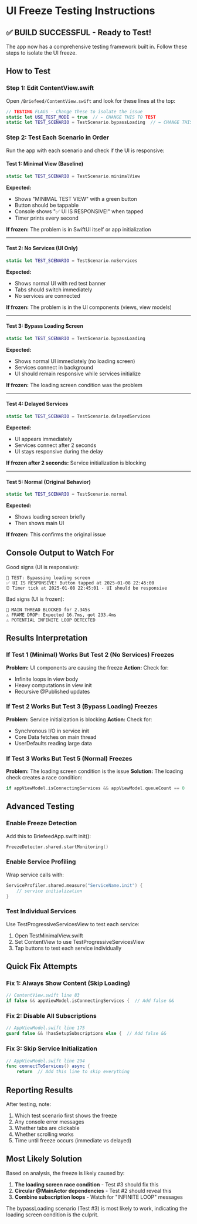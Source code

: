 # UI Freeze Testing Instructions

## ✅ BUILD SUCCESSFUL - Ready to Test!

The app now has a comprehensive testing framework built in. Follow these steps to isolate the UI freeze.

## How to Test

### Step 1: Edit ContentView.swift

Open `/Briefeed/ContentView.swift` and look for these lines at the top:

```swift
// TESTING FLAGS - Change these to isolate the issue
static let USE_TEST_MODE = true  // ← CHANGE THIS TO TEST
static let TEST_SCENARIO = TestScenario.bypassLoading  // ← CHANGE THIS
```

### Step 2: Test Each Scenario in Order

Run the app with each scenario and check if the UI is responsive:

#### Test 1: Minimal View (Baseline)
```swift
static let TEST_SCENARIO = TestScenario.minimalView
```
**Expected:** 
- Shows "MINIMAL TEST VIEW" with a green button
- Button should be tappable
- Console shows "✅ UI IS RESPONSIVE!" when tapped
- Timer prints every second

**If frozen:** The problem is in SwiftUI itself or app initialization

---

#### Test 2: No Services (UI Only)
```swift
static let TEST_SCENARIO = TestScenario.noServices
```
**Expected:**
- Shows normal UI with red test banner
- Tabs should switch immediately
- No services are connected

**If frozen:** The problem is in the UI components (views, view models)

---

#### Test 3: Bypass Loading Screen
```swift
static let TEST_SCENARIO = TestScenario.bypassLoading
```
**Expected:**
- Shows normal UI immediately (no loading screen)
- Services connect in background
- UI should remain responsive while services initialize

**If frozen:** The loading screen condition was the problem

---

#### Test 4: Delayed Services
```swift
static let TEST_SCENARIO = TestScenario.delayedServices
```
**Expected:**
- UI appears immediately
- Services connect after 2 seconds
- UI stays responsive during the delay

**If frozen after 2 seconds:** Service initialization is blocking

---

#### Test 5: Normal (Original Behavior)
```swift
static let TEST_SCENARIO = TestScenario.normal
```
**Expected:**
- Shows loading screen briefly
- Then shows main UI

**If frozen:** This confirms the original issue

## Console Output to Watch For

Good signs (UI is responsive):
```
🧪 TEST: Bypassing loading screen
✅ UI IS RESPONSIVE! Button tapped at 2025-01-08 22:45:00
⏰ Timer tick at 2025-01-08 22:45:01 - UI should be responsive
```

Bad signs (UI is frozen):
```
🔴 MAIN THREAD BLOCKED for 2.345s
⚠️ FRAME DROP: Expected 16.7ms, got 233.4ms
⚠️ POTENTIAL INFINITE LOOP DETECTED
```

## Results Interpretation

### If Test 1 (Minimal) Works But Test 2 (No Services) Freezes
**Problem:** UI components are causing the freeze
**Action:** Check for:
- Infinite loops in view body
- Heavy computations in view init
- Recursive @Published updates

### If Test 2 Works But Test 3 (Bypass Loading) Freezes
**Problem:** Service initialization is blocking
**Action:** Check for:
- Synchronous I/O in service init
- Core Data fetches on main thread
- UserDefaults reading large data

### If Test 3 Works But Test 5 (Normal) Freezes
**Problem:** The loading screen condition is the issue
**Solution:** The loading check creates a race condition:
```swift
if appViewModel.isConnectingServices && appViewModel.queueCount == 0
```

## Advanced Testing

### Enable Freeze Detection
Add this to BriefeedApp.swift init():
```swift
FreezeDetector.shared.startMonitoring()
```

### Enable Service Profiling
Wrap service calls with:
```swift
ServiceProfiler.shared.measure("ServiceName.init") {
    // service initialization
}
```

### Test Individual Services
Use TestProgressiveServicesView to test each service:
1. Open TestMinimalView.swift
2. Set ContentView to use TestProgressiveServicesView
3. Tap buttons to test each service individually

## Quick Fix Attempts

### Fix 1: Always Show Content (Skip Loading)
```swift
// ContentView.swift line 83
if false && appViewModel.isConnectingServices {  // Add false &&
```

### Fix 2: Disable All Subscriptions
```swift
// AppViewModel.swift line 175
guard false && !hasSetupSubscriptions else {  // Add false &&
```

### Fix 3: Skip Service Initialization
```swift
// AppViewModel.swift line 294
func connectToServices() async {
    return  // Add this line to skip everything
```

## Reporting Results

After testing, note:
1. Which test scenario first shows the freeze
2. Any console error messages
3. Whether tabs are clickable
4. Whether scrolling works
5. Time until freeze occurs (immediate vs delayed)

## Most Likely Solution

Based on analysis, the freeze is likely caused by:

1. **The loading screen race condition** - Test #3 should fix this
2. **Circular @MainActor dependencies** - Test #2 should reveal this
3. **Combine subscription loops** - Watch for "INFINITE LOOP" messages

The bypassLoading scenario (Test #3) is most likely to work, indicating the loading screen condition is the culprit.